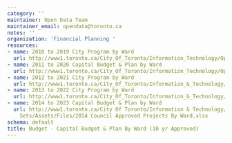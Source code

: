 ```yaml
---
category: ''
maintainer: Open Data Team
maintainer_email: opendata@toronto.ca
notes: ''
organization: 'Financial Planning '
resources:
- name: 2010 to 2019 City Program by Ward
  url: http://www1.toronto.ca/City_Of_Toronto/Information_Technology/Open_Data/Data_Sets/Assets/Files/2010_to_2019_City_Program_by_Ward.xls
- name: 2011 to 2020 Capital Budget & Plan by Ward
  url: http://www1.toronto.ca/City_Of_Toronto/Information_Technology/Open_Data/Data_Sets/Assets/Files/2011_to_2020_Capital_Budget_&_Plan_by_Ward.xls
- name: 2012 to 2021 City Program by Ward
  url: http://www1.toronto.ca/City_Of_Toronto/Information_&_Technology/Open_Data/Data_Sets/Assets/Files/budget_city_program_ward_2012.xlsx
- name: 2013 to 2022 City Program by Ward
  url: http://www1.toronto.ca/City_Of_Toronto/Information_&_Technology/Open_Data/Data_Sets/Assets/Files/budget_city_program_ward_2013.xlsx
- name: 2014 to 2023 Capital Budget & Plan by Ward
  url: http://www1.toronto.ca/City Of Toronto/Information & Technology/Open Data/Data
    Sets/Assets/Files/2014 Council Approved Projects By Ward.xlsx
schema: default
title: Budget - Capital Budget & Plan By Ward (10 yr Approved)
---
```

